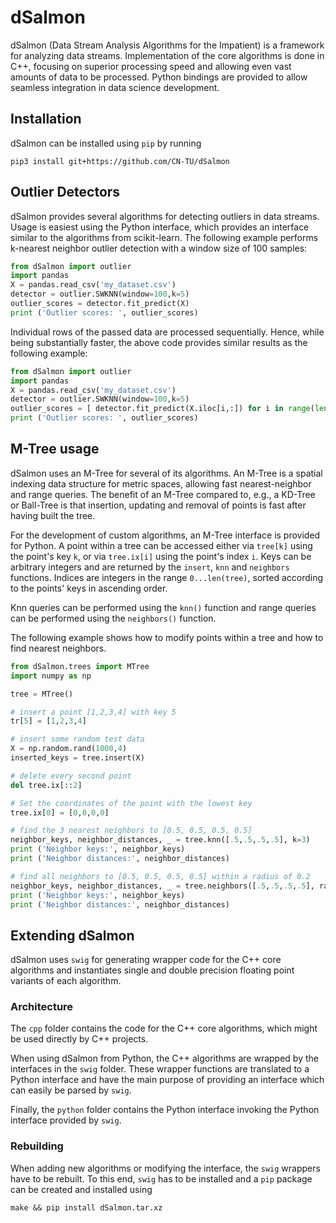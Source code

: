 # dSalmon
dSalmon (Data Stream Analysis Algorithms for the Impatient) is a framework for analyzing data streams. Implementation of the core algorithms is done in C++, focusing on superior processing speed and allowing even vast amounts of data to be processed. Python bindings are provided to allow seamless integration in data science development.

## Installation
dSalmon can be installed using `pip` by running
```
pip3 install git+https://github.com/CN-TU/dSalmon
```

## Outlier Detectors
dSalmon provides several algorithms for detecting outliers in data streams. Usage is easiest using the Python interface, which provides an interface similar to the algorithms from scikit-learn. The following example performs k-nearest neighbor outlier detection with a window size of 100 samples:
```python
from dSalmon import outlier
import pandas
X = pandas.read_csv('my_dataset.csv')
detector = outlier.SWKNN(window=100,k=5)
outlier_scores = detector.fit_predict(X)
print ('Outlier scores: ', outlier_scores)
```
Individual rows of the passed data are processed sequentially. Hence, while being substantially faster, the above code provides similar results as the following example:
```python
from dSalmon import outlier
import pandas
X = pandas.read_csv('my_dataset.csv')
detector = outlier.SWKNN(window=100,k=5)
outlier_scores = [ detector.fit_predict(X.iloc[i,:]) for i in range(len(X)) ]
print ('Outlier scores: ', outlier_scores)
```

## M-Tree usage
dSalmon uses an M-Tree for several of its algorithms. An M-Tree is a spatial indexing data structure for metric spaces, allowing fast nearest-neighbor and range queries. The benefit of an M-Tree compared to, e.g., a KD-Tree or Ball-Tree is that insertion, updating and removal of points is fast after having built the tree.

For the development of custom algorithms, an M-Tree interface is provided for Python.
A point within a tree can be accessed either via `tree[k]` using the point's key `k`, or via `tree.ix[i]` using the point's index `i`. Keys can be arbitrary integers and are returned by the `insert`, `knn` and
`neighbors` functions. Indices are integers in the range `0...len(tree)`, sorted according to the points' keys in ascending order.

Knn queries can be performed using the `knn()` function and range queries can be performed using the `neighbors()` function.

The following example shows how to modify points within a tree and how to find nearest neighbors.
```python
from dSalmon.trees import MTree
import numpy as np

tree = MTree()

# insert a point [1,2,3,4] with key 5
tr[5] = [1,2,3,4]

# insert some random test data
X = np.random.rand(1000,4)
inserted_keys = tree.insert(X)

# delete every second point
del tree.ix[::2]

# Set the coordinates of the point with the lowest key
tree.ix[0] = [0,0,0,0]

# find the 3 nearest neighbors to [0.5, 0.5, 0.5, 0.5]
neighbor_keys, neighbor_distances, _ = tree.knn([.5,.5,.5,.5], k=3)
print ('Neighbor keys:', neighbor_keys)
print ('Neighbor distances:', neighbor_distances)

# find all neighbors to [0.5, 0.5, 0.5, 0.5] within a radius of 0.2
neighbor_keys, neighbor_distances, _ = tree.neighbors([.5,.5,.5,.5], radius=0.2)
print ('Neighbor keys:', neighbor_keys)
print ('Neighbor distances:', neighbor_distances)
```


## Extending dSalmon
dSalmon uses `swig` for generating wrapper code for the C++ core algorithms and instantiates single and double precision floating point variants of each algorithm.

### Architecture
The `cpp` folder contains the code for the C++ core algorithms, which might be used directly by C++ projects.

When using dSalmon from Python, the C++ algorithms are wrapped by the interfaces in the `swig` folder. These wrapper functions are translated to a Python interface and have the main purpose of providing an interface which can easily be parsed by `swig`.

Finally, the `python` folder contains the Python interface invoking the Python interface provided by `swig`.

### Rebuilding
When adding new algorithms or modifying the interface, the `swig` wrappers have to be rebuilt. To this end, `swig` has to be installed and a `pip` package can be created and installed  using
```
make && pip install dSalmon.tar.xz
```
